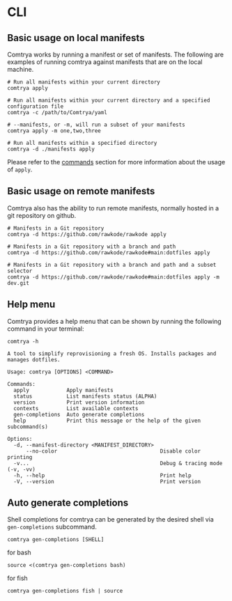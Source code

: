 # CLI

## Basic usage on local manifests

Comtrya works by running a manifest or set of manifests. The following are examples of running comtrya against manifests that are on the local machine.

```shell
# Run all manifests within your current directory
comtrya apply

# Run all manifests within your current directory and a specified configuration file
comtrya -c /path/to/Comtrya/yaml

# --manifests, or -m, will run a subset of your manifests
comtrya apply -m one,two,three

# Run all manifests within a specified directory
comtrya -d ./manifests apply
```

Please refer to the [commands](commands.md) section for more information about the usage of `apply`.

## Basic usage on remote manifests

Comtrya also has the ability to run remote manifests, normally hosted in a git repository on github.

```shell
# Manifests in a Git repository
comtrya -d https://github.com/rawkode/rawkode apply

# Manifests in a Git repository with a branch and path
comtrya -d https://github.com/rawkode/rawkode#main:dotfiles apply

# Manifests in a Git repository with a branch and path and a subset selector
comtrya -d https://github.com/rawkode/rawkode#main:dotfiles apply -m dev.git
```

## Help menu

Comtrya provides a help menu that can be shown by running the following command in your terminal:

```shell
comtrya -h
```

```shell
A tool to simplify reprovisioning a fresh OS. Installs packages and manages dotfiles.

Usage: comtrya [OPTIONS] <COMMAND>

Commands:
  apply            Apply manifests
  status           List manifests status (ALPHA)
  version          Print version information
  contexts         List available contexts
  gen-completions  Auto generate completions
  help             Print this message or the help of the given subcommand(s)

Options:
  -d, --manifest-directory <MANIFEST_DIRECTORY>
      --no-color                                 Disable color printing
  -v...                                          Debug & tracing mode (-v, -vv)
  -h, --help                                     Print help
  -V, --version                                  Print version
```

## Auto generate completions

Shell completions for comtrya can be generated by the desired shell via `gen-completions` subcommand.

```shell
comtrya gen-completions [SHELL]
```

for bash
```shell
source <(comtrya gen-completions bash)
```

for fish
```shell
comtrya gen-completions fish | source
```
